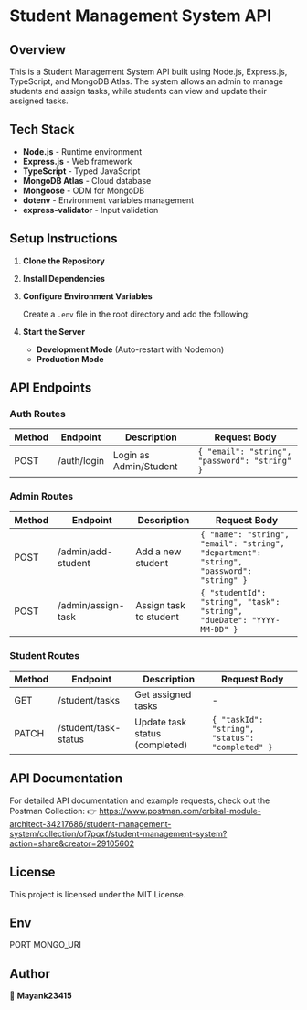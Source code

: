# Student Management System API

## Overview

This is a Student Management System API built using Node.js, Express.js, TypeScript, and MongoDB Atlas. The system allows an admin to manage students and assign tasks, while students can view and update their assigned tasks.

## Tech Stack

- **Node.js** - Runtime environment
- **Express.js** - Web framework
- **TypeScript** - Typed JavaScript
- **MongoDB Atlas** - Cloud database
- **Mongoose** - ODM for MongoDB
- **dotenv** - Environment variables management
- **express-validator** - Input validation

## Setup Instructions

1. **Clone the Repository**
2. **Install Dependencies**
3. **Configure Environment Variables**

    Create a `.env` file in the root directory and add the following:

4. **Start the Server**

    - **Development Mode** (Auto-restart with Nodemon)
    - **Production Mode**

## API Endpoints

### Auth Routes

| Method | Endpoint     | Description         | Request Body                           |
|--------|--------------|---------------------|----------------------------------------|
| POST   | /auth/login  | Login as Admin/Student | `{ "email": "string", "password": "string" }` |

### Admin Routes

| Method | Endpoint           | Description       | Request Body                                                                 |
|--------|--------------------|-------------------|------------------------------------------------------------------------------|
| POST   | /admin/add-student | Add a new student | `{ "name": "string", "email": "string", "department": "string", "password": "string" }` |
| POST   | /admin/assign-task | Assign task to student | `{ "studentId": "string", "task": "string", "dueDate": "YYYY-MM-DD" }` |

### Student Routes

| Method | Endpoint            | Description              | Request Body                           |
|--------|---------------------|--------------------------|----------------------------------------|
| GET    | /student/tasks      | Get assigned tasks       | -                                      |
| PATCH  | /student/task-status| Update task status (completed) | `{ "taskId": "string", "status": "completed" }` |

## API Documentation

For detailed API documentation and example requests, check out the Postman Collection:
👉 https://www.postman.com/orbital-module-architect-34217686/student-management-system/collection/of7pqxf/student-management-system?action=share&creator=29105602

## License

This project is licensed under the MIT License.

## Env
PORT
MONGO_URI

## Author

👤 **Mayank23415**
